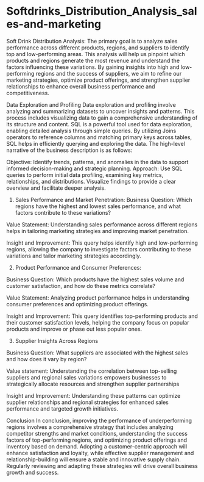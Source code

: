 # Softdrinks_Distribution_Analysis_sales-and-marketing

Soft Drink Distribution Analysis:
The primary goal is to analyze sales performance across different products, regions, and suppliers to identify top and low-performing areas. This analysis will help us pinpoint which products and regions generate the most revenue and understand the factors influencing these variations. By gaining insights into high and low-performing regions and the success of suppliers, we aim to refine our marketing strategies, optimize product offerings, and strengthen supplier relationships to enhance overall business performance and competitiveness.

Data Exploration and Profiling
Data exploration and profiling involve analyzing and summarizing datasets to uncover insights and patterns. This process includes visualizing data to gain a comprehensive understanding of its structure and content. SQL is a powerful tool used for data exploration, enabling detailed analysis through simple queries. By utilizing Joins operators to reference columns and matching primary keys across tables, SQL helps in efficiently querying and exploring the data. The high-level narrative of the business description is as follows:

Objective: Identify trends, patterns, and anomalies in the data to support informed decision-making and strategic planning.
Approach: Use SQL queries to perform initial data profiling, examining key metrics, relationships, and distributions. Visualize findings to provide a clear overview and facilitate deeper analysis.

1. Sales Performance and Market Penetration: 
Business Question: Which regions have the highest and lowest sales performance, and what factors contribute to these variations?

Value Statement: Understanding sales performance across different regions helps in tailoring marketing strategies and improving market penetration.

Insight and Improvement: This query helps identify high and low-performing regions, allowing the company to investigate factors contributing to these variations and tailor marketing strategies accordingly.

2. Product Performance and Consumer Preferences: 

Business Question: Which products have the highest sales volume and customer satisfaction, and how do these metrics correlate?


Value Statement: Analyzing product performance helps in understanding consumer preferences and optimizing product offerings.

Insight and Improvement: This query identifies top-performing products and their customer satisfaction levels, helping the company focus on popular products and improve or phase out less popular ones.

3. Supplier Insights Across Regions

Business Question: What suppliers are associated with the highest sales and how does it vary by region?

Value statement: Understanding the correlation between top-selling suppliers and regional sales variations empowers businesses to strategically allocate resources and strengthen supplier partnerships 

Insight and Improvement: Understanding these patterns can optimize supplier relationships and regional strategies for enhanced sales performance and targeted growth initiatives.

Conclusion
In conclusion, improving the performance of underperforming regions involves a comprehensive strategy that includes analyzing competitor strengths and market conditions, understanding the success factors of top-performing regions, and optimizing product offerings and inventory based on demand. Adopting a customer-centric approach will enhance satisfaction and loyalty, while effective supplier management and relationship-building will ensure a stable and innovative supply chain. Regularly reviewing and adapting these strategies will drive overall business growth and success.

